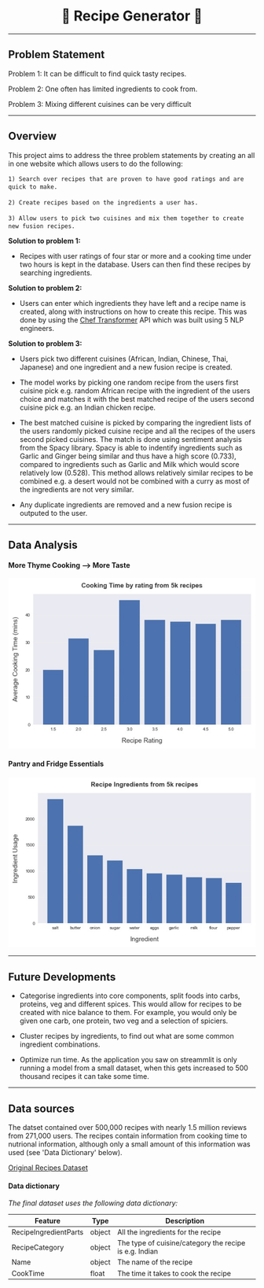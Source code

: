 
<!-- <div style="text-align:center"><img src="./images/fusion_recipes.png" /></div> -->
<div style="text-align:center">
    <h1> 🍱 Recipe Generator 🍱 </h1>
</div> 

---

## Problem Statement

Problem 1: It can be difficult to find quick tasty recipes.

Problem 2: One often has limited ingredients to cook from.

Problem 3: Mixing different cuisines can be very difficult

--- 

## Overview

This project aims to address the three problem statements by creating an all in one website which allows users to do the following:

    1) Search over recipes that are proven to have good ratings and are quick to make.

    2) Create recipes based on the ingredients a user has.

    3) Allow users to pick two cuisines and mix them together to create new fusion recipes.

**Solution to problem 1:**
* Recipes with user ratings of four star or more and a cooking time under two hours is kept in the database. Users can then find these recipes by searching ingredients.

**Solution to problem 2:**
* Users can enter which ingredients they have left and a recipe name is created, along with instructions on how to create this recipe. This was done by using the [Chef Transformer](https://huggingface.co/flax-community/t5-recipe-generation) API which was built using 5 NLP engineers.

**Solution to problem 3:**
* Users pick two different cuisines (African, Indian, Chinese, Thai, Japanese) and one ingredient and a new fusion recipe is created. 

* The model works by picking one random recipe from the users first cuisine pick e.g. random African recipe with the ingredient of the users choice and matches it with the best matched recipe of the users second cuisine pick e.g. an Indian chicken recipe.

* The best matched cuisine is picked by comparing the ingredient lists of the users randomly picked cuisine recipe and all the recipes of the users second picked cuisines. The match is done using sentiment analysis from the Spacy library. Spacy is able to indentify ingredients such as Garlic and Ginger being similar and thus have a high score (0.733), compared to ingredients such as Garlic and Milk which would score relatively low (0.528). This method allows relatively similar recipes to be combined e.g. a desert would not be combined with a curry as most of the ingredients are not very similar.

* Any duplicate ingredients are removed and a new fusion recipe is outputed to the user.

---

## Data Analysis
#### More Thyme Cooking --> More Taste
![alt text](./images/ratings_time.jpg)

#### Pantry and Fridge Essentials
![alt text](./graphs/recipe_ingredients.jpg)

---

## Future Developments
* Categorise ingredients into core components, split foods into carbs, proteins, veg and different spices. This would allow for recipes to be created with nice balance to them. For example, you would only be given one carb, one protein, two veg and a selection of spiciers.

* Cluster recipes by  ingredients, to find out what are some common ingredient combinations.

* Optimize run time. As the application you saw on streammlit is only running a model from a small dataset, when this gets increased to 500 thousand recipes it can take some time.  

---

## Data sources
The datset contained over 500,000 recipes with nearly 1.5 million reviews from 271,000 users. The recipes contain information from cooking time to nutrional information, although only a small amount of this information was used (see 'Data Dictionary' below).

[Original Recipes Dataset](https://www.kaggle.com/shuyangli94/food-com-recipes-and-user-interactions?select=RAW_recipes.csv)

#### Data dictionary 
*The final dataset uses the following data dictionary:*

| Feature        	    | Type   	| Description                                                                                                      	|
|-------------------	|--------	|------------------------------------------------------------------------------------------------------------	|
| RecipeIngredientParts | object  	| All the ingredients for the recipe                                                                      	|
| RecipeCategory   	| object 	| The type of cuisine/category the recipe is e.g. Indian                                  	|
| Name     	| object 	| The name of the recipe
| CookTime   	| float  	| The time it takes to cook the recipe    